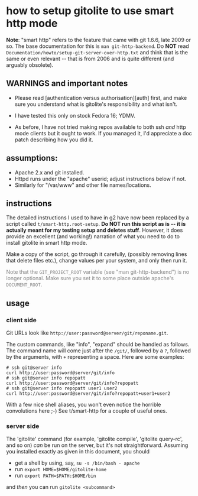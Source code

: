 # how to setup gitolite to use smart http mode

**Note**: "smart http" refers to the feature that came with git 1.6.6, late
2009 or so.  The base documentation for this is `man git-http-backend`.  Do
**NOT** read `Documentation/howto/setup-git-server-over-http.txt` and think
that is the same or even relevant -- that is from 2006 and is quite different
(and arguably obsolete).

## WARNINGS and important notes

  * Please read [authentication versus authorisation][auth] first, and make
    sure you understand what is gitolite's responsibility and what isn't.

  * I have tested this only on stock Fedora 16; YDMV.

  * As before, I have not tried making repos available to both ssh *and* http
    mode clients but it ought to work.  If you managed it, I'd appreciate a
    doc patch describing how you did it.

## assumptions:

  * Apache 2.x and git installed.
  * Httpd runs under the "apache" userid; adjust instructions below if not.
  * Similarly for "/var/www" and other file names/locations.

## instructions

The detailed instructions I used to have in g2 have now been replaced by a
script called `t/smart-http.root-setup`.  **Do NOT run this script as is -- it
is actually meant for my testing setup and deletes stuff**.  However, it does
provide an excellent (and working!) narration of what you need to do to
install gitolite in smart http mode.

Make a copy of the script, go through it carefully, (possibly removing lines
that delete files etc.), change values per your system, and only then run it.

<font color="gray">Note that the `GIT_PROJECT_ROOT` variable (see "man
git-http-backend") is no longer optional.  Make sure you set it to some place
outside apache's `DOCUMENT_ROOT`.</font>

## usage

### client side

Git URLs look like `http://user:password@server/git/reponame.git`.

The custom commands, like "info", "expand" should be handled as follows.  The
command name will come just after the `/git/`, followed by a `?`, followed by
the arguments, with `+` representing a space.  Here are some examples:

    # ssh git@server info
    curl http://user:password@server/git/info
    # ssh git@server info repopatt
    curl http://user:password@server/git/info?repopatt
    # ssh git@server info repopatt user1 user2
    curl http://user:password@server/git/info?repopatt+user1+user2

With a few nice shell aliases, you won't even notice the horrible convolutions
here ;-)  See t/smart-http for a couple of useful ones.

### server side

The 'gitolite' command (for example, 'gitolite compile', 'gitolite query-rc',
and so on) *can* be run on the server, but it's not straightforward.  Assuming
you installed exactly as given in this document, you should

  * get a shell by using, say, `su -s /bin/bash - apache`
  * run `export HOME=$HOME/gitolite-home`
  * run `export PATH=$PATH:$HOME/bin`

and *then* you can run `gitolite <subcommand>`

